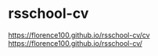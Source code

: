 # rsschool-cv
https://florence100.github.io/rsschool-cv/cv
https://florence100.github.io/rsschool-cv/
